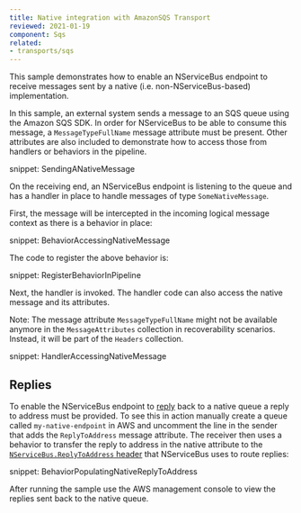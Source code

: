 ```yaml
---
title: Native integration with AmazonSQS Transport
reviewed: 2021-01-19
component: Sqs
related:
- transports/sqs
---
```


This sample demonstrates how to enable an NServiceBus endpoint to receive messages sent by a native (i.e. non-NServiceBus-based) implementation.

In this sample, an external system sends a message to an SQS queue using the Amazon SQS SDK. In order for NServiceBus to be able to consume this message, a `MessageTypeFullName` message attribute must be present. Other attributes are also included to demonstrate how to access those from handlers or behaviors in the pipeline.

snippet: SendingANativeMessage

On the receiving end, an NServiceBus endpoint is listening to the queue and has a handler in place to handle messages of type `SomeNativeMessage`.

First, the message will be intercepted in the incoming logical message context as there is a behavior in place:

snippet: BehaviorAccessingNativeMessage

The code to register the above behavior is:

snippet: RegisterBehaviorInPipeline

Next, the handler is invoked. The handler code can also access the native message and its attributes.

Note: The message attribute `MessageTypeFullName` might not be available anymore in the `MessageAttributes` collection in recoverability scenarios. Instead, it will be part of the `Headers` collection.

snippet: HandlerAccessingNativeMessage

## Replies

To enable the NServiceBus endpoint to [reply](/nservicebus/messaging/reply-to-a-message.md) back to a native queue a reply to address must be provided. To see this in action manually create a queue called `my-native-endpoint` in AWS and uncomment the line in the sender that adds the `ReplyToAddress` message attribute. The receiver then uses a behavior to transfer the reply to address in the native attribute to the [`NServiceBus.ReplyToAddress` header](/nservicebus/messaging/headers.md#messaging-interaction-headers-nservicebus-replytoaddress) that NServiceBus uses to route replies:

snippet: BehaviorPopulatingNativeReplyToAddress

After running the sample use the AWS management console to view the replies sent back to the native queue.
